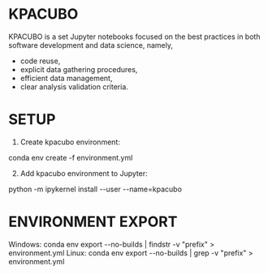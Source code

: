 # KPACUBO
KPACUBO is a set Jupyter notebooks focused on the best practices in both software development and data science, namely,
- code reuse,
- explicit data gathering procedures,
- efficient data management,
- clear analysis validation criteria.

# SETUP
1) Create kpacubo environment:

conda env create -f environment.yml

2) Add kpacubo environment to Jupyter:

python -m ipykernel install --user --name=kpacubo

# ENVIRONMENT EXPORT

Windows: conda env export --no-builds | findstr -v "prefix" > environment.yml
Linux: conda env export --no-builds | grep -v "prefix" > environment.yml
